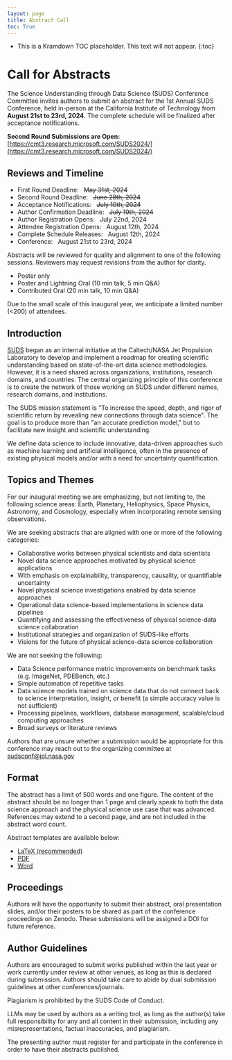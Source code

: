 ```yaml
---
layout: page
title: Abstract Call
toc: True
---
```


- This is a Kramdown TOC placeholder. This text will not appear.
{:toc}

# Call for Abstracts

The Science Understanding through Data Science (SUDS) Conference Committee invites authors to submit an abstract for the 1st Annual SUDS Conference, held in-person at the California Institute of Technology from **August 21st to 23rd, 2024**. The complete schedule will be finalized after acceptance notifications.

**Second Round Submissions are Open:** [https://cmt3.research.microsoft.com/SUDS2024/](https://cmt3.research.microsoft.com/SUDS2024/)

## Reviews and Timeline
- First Round Deadline: &nbsp; ~~May 31st, 2024~~
- Second Round Deadline: &nbsp; ~~June 28th, 2024~~
- Acceptance Notifications: &nbsp; ~~July 10th, 2024~~
- Author Confirmation Deadline: &nbsp; ~~July 19th, 2024~~
- Author Registration Opens: &nbsp; July 22nd, 2024
- Attendee Registration Opens: &nbsp; August 12th, 2024
- Complete Schedule Releases: &nbsp; August 12th, 2024
- Conference: &nbsp; August 21st to 23rd, 2024

Abstracts will be reviewed for quality and alignment to one of the following sessions. Reviewers may request revisions from the author for clarity. 
- Poster only
- Poster and Lightning Oral (10 min talk, 5 min Q&A)
- Contributed Oral (20 min talk, 10 min Q&A)

Due to the small scale of this inaugural year, we anticipate a limited number (<200) of attendees.

## Introduction
[SUDS](https://www.jpl.nasa.gov/go/suds) began as an internal initiative at the Caltech/NASA Jet Propulsion Laboratory to develop and implement a roadmap for creating scientific understanding based on state-of-the-art data science methodologies. However, it is a need shared across organizations, institutions, research domains, and countries. The central organizing principle of this conference is to create the network of those working on SUDS under different names, research domains, and institutions. 

The SUDS mission statement is "To increase the speed, depth, and rigor of scientific return by revealing new connections through data science". The goal is to produce more than "an accurate prediction model," but to facilitate new insight and scientific understanding.

We define data science to include innovative, data-driven approaches such as machine learning and artificial intelligence, often in the presence of existing physical models and/or with a need for uncertainty quantification. 

## Topics and Themes
For our inaugural meeting we are emphasizing, but not limiting to, the following science areas: Earth, Planetary, Heliophysics, Space Physics, Astronomy, and Cosmology, especially when incorporating remote sensing observations.

We are seeking abstracts that are aligned with one or more of the following categories:
- Collaborative works between physical scientists and data scientists
- Novel data science approaches motivated by physical science applications
- With emphasis on explainability, transparency, causality, or quantifiable uncertainty
- Novel physical science investigations enabled by data science approaches
- Operational data science-based implementations in science data pipelines
- Quantifying and assessing the effectiveness of physical science-data science collaboration
- Institutional strategies and organization of SUDS-like efforts
- Visions for the future of physical science-data science collaboration

We are not seeking the following:
- Data Science performance metric improvements on benchmark tasks (e.g. ImageNet, PDEBench, etc.)
- Simple automation of repetitive tasks
- Data science models trained on science data that do not connect back to science interpretation, insight, or benefit (a simple accuracy value is not sufficient)
- Processing pipelines, workflows, database management, scalable/cloud computing approaches
- Broad surveys or literature reviews

Authors that are unsure whether a submission would be appropriate for this conference may reach out to the organizing committee at [sudsconf@jpl.nasa.gov](mailto:sudsconf@jpl.nasa.gov)

## Format
The abstract has a limit of 500 words and one figure. The content of the abstract should be no longer than 1 page and clearly speak to both the data science approach and the physical science use case that was advanced. References may extend to a second page, and are not included in the abstract word count. 

Abstract templates are available below:
- [LaTeX (recommended)](assets/templates/SUDSconf-Template-LaTeX-v1.zip)
- [PDF](assets/templates/SUDSconf-Template-PDF-v1.pdf)
- [Word](assets/templates/SUDSconf-Template-Word-v1.docx)

## Proceedings
Authors will have the opportunity to submit their abstract, oral presentation slides, and/or their posters to be shared as part of the conference proceedings on Zenodo. These submissions will be assigned a DOI for future reference.

## Author Guidelines
Authors are encouraged to submit works published within the last year or work currently under review at other venues, as long as this is declared during submission. Authors should take care to abide by dual submission guidelines at other conferences/journals.

Plagiarism is prohibited by the SUDS Code of Conduct.

LLMs may be used by authors as a writing tool, as long as the author(s) take full responsibility for any and all content in their submission, including any misrepresentations, factual inaccuracies, and plagiarism. 

The presenting author must register for and participate in the conference in order to have their abstracts published.
